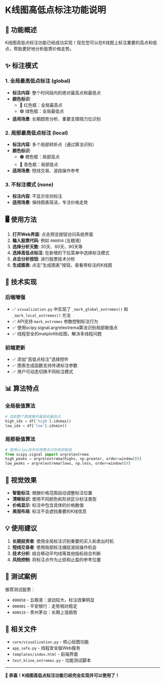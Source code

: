 # K线图高低点标注功能说明

## 🎯 功能概述

K线图高低点标注功能已经成功实现！现在您可以在K线图上标注重要的高点和低点，帮助更好地分析股票价格走势。

## ✨ 标注模式

### 1. 全局最高低点标注 (global)
- **标注内容**: 整个时间段内的绝对最高点和最低点
- **颜色标识**: 
  - 🔴 红色框：全局最高点
  - 🟢 绿色框：全局最低点
- **适用场景**: 长期趋势分析、重要支撑阻力位识别

### 2. 局部最高低点标注 (local)
- **标注内容**: 多个局部转折点（通过算法识别）
- **颜色标识**:
  - 🟠 橙色框：局部高点
  - 🔵 青色框：局部低点
- **适用场景**: 短线交易、波段操作参考

### 3. 不标注模式 (none)
- **标注内容**: 不显示任何标注
- **适用场景**: 保持图表简洁，专注价格走势

## 🖥️ 使用方法

1. **打开Web界面**: 点击预览按钮访问系统界面
2. **输入股票代码**: 例如 `000858` (五粮液)
3. **选择分析天数**: 30天、60天、90天等
4. **选择高低点标注**: 在新增的下拉菜单中选择标注模式
5. **点击分析按钮**: 进行股票技术分析
6. **生成图表**: 点击"生成图表"按钮，查看带标注的K线图

## 🔧 技术实现

### 后端增强
- ✅ `visualization.py` 中实现了 `_mark_global_extremes()` 和 `_mark_local_extremes()` 方法
- ✅ API支持 `mark_extremes` 参数控制标注行为
- ✅ 使用scipy.signal.argrelextrema算法识别局部极值点
- ✅ 线程安全的matplotlib绘图，解决多线程问题

### 前端更新
- ✅ 添加"高低点标注"选择控件
- ✅ 图表生成函数支持传递标注参数
- ✅ 用户可动态切换不同标注模式

## 📊 算法特点

### 全局极值算法
```python
# 找到整个数据集的最高和最低点
high_idx = df['high'].idxmax()
low_idx = df['low'].idxmin()
```

### 局部极值算法
```python
# 使用scipy信号处理算法识别局部极值
from scipy.signal import argrelextrema
high_peaks = argrelextrema(highs, np.greater, order=window)[0]
low_peaks = argrelextrema(lows, np.less, order=window)[0]
```

## 🎨 视觉效果

- **智能标注**: 根据价格范围自动调整标注位置
- **清晰标识**: 使用不同颜色和形状区分标注类型
- **价格显示**: 标注中包含具体的价格数值
- **美观布局**: 标注不会遮挡重要的K线信息

## 💡 使用建议

1. **长期投资者**: 使用全局标注识别重要的买入和卖出时机
2. **短线交易者**: 使用局部标注捕捉波段操作机会
3. **技术分析**: 结合移动平均线等其他指标综合判断
4. **风险控制**: 将标注点作为止损和止盈的参考位置

## 🚀 测试案例

推荐测试股票：
- `000858` - 五粮液：波动较大，标注效果明显
- `000001` - 平安银行：走势相对稳定
- `600519` - 贵州茅台：长期上涨趋势

## 🔗 相关文件

- `core/visualization.py` - 核心绘图功能
- `app_safe.py` - 线程安全版Web服务
- `templates/index.html` - 前端界面
- `test_kline_extremes.py` - 功能测试脚本

---

**🎉 恭喜！K线图高低点标注功能已经完全实现并可以使用了！**